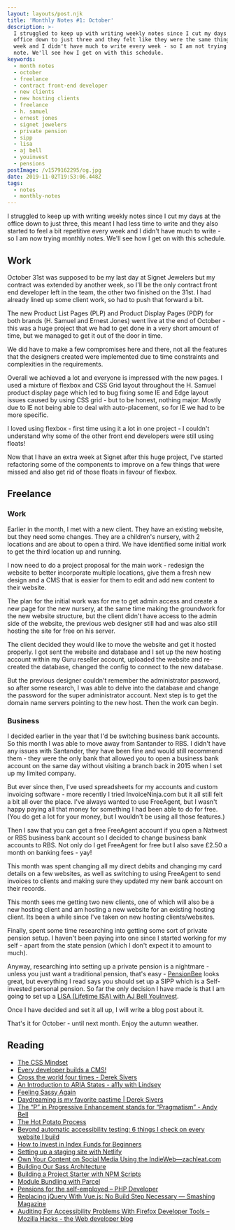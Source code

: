 ```yaml
---
layout: layouts/post.njk
title: 'Monthly Notes #1: October'
description: >-
  I struggled to keep up with writing weekly notes since I cut my days at the
  office down to just three and they felt like they were the same thing every
  week and I didn't have much to write every week - so I am not trying a monthly
  note. We'll see how I get on with this schedule.
keywords:
  - month notes
  - october
  - freelance
  - contract front-end developer
  - new clients
  - new hosting clients
  - freelance
  - h. samuel
  - ernest jones
  - signet jewelers
  - private pension
  - sipp
  - lisa
  - aj bell
  - youinvest
  - pensions
postImage: /v1579162295/og.jpg
date: 2019-11-02T19:53:06.448Z
tags:
  - notes
  - monthly-notes
---
```

I struggled to keep up with writing weekly notes since I cut my days at the office down to just three, this meant I had less time to write and they also started to feel a bit repetitive every week and I didn't have much to write - so I am now trying monthly notes. We'll see how I get on with this schedule.


## Work
October 31st was supposed to be my last day at Signet Jewelers but my contract was extended by another week, so I'll be the only contract front end developer left in the team, the other two finished on the 31st. I had already lined up some client work, so had to push that forward a bit.

The new Product List Pages (PLP) and Product Display Pages (PDP) for both brands (H. Samuel and Ernest Jones) went live at the end of October - this was a huge project that we had to get done in a very short amount of time, but we managed to get it out of the door in time.

We did have to make a few compromises here and there, not all the features that the designers created were implemented due to time constraints and complexities in the requirements.

Overall we achieved a lot and everyone is impressed with the new pages. I used a mixture of flexbox and CSS Grid layout throughout the H. Samuel product display page which led to bug fixing some IE and Edge layout issues caused by using CSS grid - but to be honest, nothing major. Mostly due to IE not being able to deal with auto-placement, so for IE we had to be more specific.

I loved using flexbox - first time using it a lot in one project - I couldn't understand why some of the other front end developers were still using floats!

Now that I have an extra week at Signet after this huge project, I've started refactoring some of the components to improve on a few things that were missed and also get rid of those floats in favour of flexbox.


## Freelance

### Work
Earlier in the month, I met with a new client. They have an existing website, but they need some changes. They are a children's nursery, with 2 locations and are about to open a third. We have identified some initial work to get the third location up and running.

I now need to do a project proposal for the main work - redesign the website to better incorporate multiple locations, give them a fresh new design and a CMS that is easier for them to edit and add new content to their website.

The plan for the initial work was for me to get admin access and create a new page for the new nursery, at the same time making the groundwork for the new website structure, but the client didn't have access to the admin side of the website, the previous web designer still had and was also still hosting the site for free on his server.

The client decided they would like to move the website and get it hosted properly. I got sent the website and database and I set up the new hosting account within my Guru reseller account, uploaded the website and re-created the database, changed the config to connect to the new database.

But the previous designer couldn't remember the administrator password, so after some research, I was able to delve into the database and change the password for the super administrator account. Next step is to get the domain name servers pointing to the new host. Then the work can begin.


### Business
I decided earlier in the year that I'd be switching business bank accounts. So this month I was able to move away from Santander to RBS. I didn't have any issues with Santander, they have been fine and would still recommend them - they were the only bank that allowed you to open a business bank account on the same day without visiting a branch back in 2015 when I set up my limited company.

But ever since then, I've used spreadsheets for my accounts and custom invoicing software - more recently I tried InvoiceNinja.com but it all still felt a bit all over the place. I've always wanted to use FreeAgent, but I wasn't happy paying all that money for something I had been able to do for free. (You do get a lot for your money, but I wouldn't be using all those features.)

Then I saw that you can get a free FreeAgent account if you open a Natwest or RBS business bank account so I decided to change business bank accounts to RBS. Not only do I get FreeAgent for free but I also save £2.50 a month on banking fees - yay!

This month was spent changing all my direct debits and changing my card details on a few websites, as well as switching to using FreeAgent to send invoices to clients and making sure they updated my new bank account on their records.

This month sees me getting two new clients, one of which will also be a new hosting client and am hosting a new website for an existing hosting client. Its been a while since I've taken on new hosting clients/websites.

Finally, spent some time researching into getting some sort of private pension setup. I haven't been paying into one since I started working for my self - apart from the state pension (which I don't expect it to amount to much).

Anyway, researching into setting up a private pension is a nightmare - unless you just want a traditional pension, that's easy - [PensionBee](https://www.pensionbee.com "PensionBee") looks great, but everything I read says you should set up a SIPP which is a Self-invested personal pension. So far the only decision I have made is that I am going to set up a [LISA (Lifetime ISA) with AJ Bell YouInvest](https://www.youinvest.co.uk/lifetime-isa "LISA (Lifetime ISA) with AJ Bell YouInvest").

Once I have decided and set it all up, I will write a blog post about it.

That's it for October - until next month. Enjoy the autumn weather.

## Reading
- [The CSS Mindset](https://mxb.dev/blog/the-css-mindset/ "The CSS Mindset")
- [Every developer builds a CMS!](https://hussein-alhammad.com/blog/2019/09/every-developer-builds-a-cms/ "Every developer builds a CMS!")
- [Cross the world four times - Derek Sivers](https://sive.rs/4 "Cross the world four times - Derek Sivers")
- [An Introduction to ARIA States - a11y with Lindsey](https://www.a11ywithlindsey.com/blog/introduction-aria-states/ "An Introduction to ARIA States - a11y with Lindsey")
- [Feeling Sassy Again](https://cloudfour.com/thinks/feeling-sassy-again/ "Feeling Sassy Again")
- [Daydreaming is my favorite pastime | Derek Sivers](https://sive.rs/daydream "Daydreaming is my favorite pastime | Derek Sivers")
- [The “P” in Progressive Enhancement stands for “Pragmatism” - Andy Bell](https://archive.hankchizljaw.com/wrote/the-p-in-progressive-enhancement-stands-for-pragmatism/ "The “P” in Progressive Enhancement stands for “Pragmatism” - Andy Bell")
- [The Hot Potato Process](http://danmall.me/articles/hot-potato-process/ "The Hot Potato Process")
- [Beyond automatic accessibility testing: 6 things I check on every website I build](https://www.matuzo.at/blog/beyond-automatic-accessibility-testing-6-things-i-check-on-every-website-i-build/ "Beyond automatic accessibility testing: 6 things I check on every website I build")
- [How to Invest in Index Funds for Beginners](https://www.nerdwallet.com/article/investing/how-to-invest-in-index-funds "How to Invest in Index Funds for Beginners")
- [Setting up a staging site with Netlify](https://www.tempertemper.net/blog/setting-up-a-staging-site-with-netlify.html "Setting up a staging site with Netlify")
- [Own Your Content on Social Media Using the IndieWeb—zachleat.com](https://www.zachleat.com/web/own-your-content/ "Own Your Content on Social Media Using the IndieWeb—zachleat.com")
- [Building Our Sass Architecture](https://css-irl.info/a-modern-front-end-workflow-part-3/ "Building Our Sass Architecture")
- [Building a Project Starter with NPM Scripts](https://css-irl.info/a-modern-front-end-workflow-part-1/ "Building a Project Starter with NPM Scripts")
- [Module Bundling with Parcel](https://css-irl.info/a-modern-front-end-workflow-part-2/ "Module Bundling with Parcel")
- [Pensions for the self-employed – PHP Developer](https://www.phpdeveloper.org.uk/pensions-for-the-self-employed/ "Pensions for the self-employed – PHP Developer")
- [Replacing jQuery With Vue.js: No Build Step Necessary — Smashing Magazine](https://www.smashingmagazine.com/2018/02/jquery-vue-javascript/ "Replacing jQuery With Vue.js: No Build Step Necessary — Smashing Magazine")
- [Auditing For Accessibility Problems With Firefox Developer Tools – Mozilla Hacks - the Web developer blog](https://hacks.mozilla.org/2019/10/auditing-for-accessibility-problems-with-firefox-developer-tools/ "Auditing For Accessibility Problems With Firefox Developer Tools – Mozilla Hacks - the Web developer blog")


